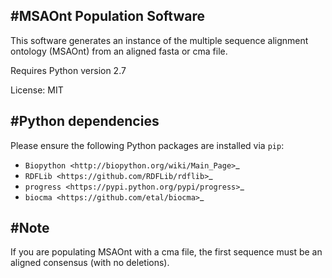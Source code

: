 #MSAOnt Population Software
------
This software generates an instance of the multiple sequence alignment ontology
(MSAOnt) from an aligned fasta or cma file.

Requires Python version 2.7

License: MIT

#Python dependencies
------
Please ensure the following Python packages are installed via ``pip``:
- `Biopython <http://biopython.org/wiki/Main_Page>`_
- `RDFLib <https://github.com/RDFLib/rdflib>`_
- `progress <https://pypi.python.org/pypi/progress>`_
- `biocma <https://github.com/etal/biocma>`_

#Note
------
If you are populating MSAOnt with a cma file, the first sequence must be an 
aligned consensus (with no deletions).

